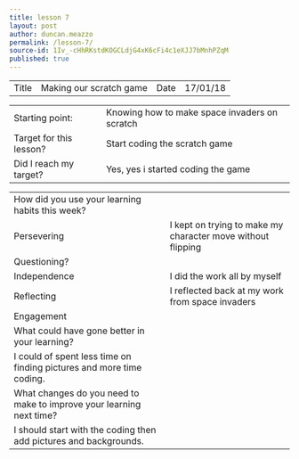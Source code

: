 ```yaml
---
title: lesson 7
layout: post
author: duncan.meazzo
permalink: /lesson-7/
source-id: 1Iv_-cHhRKstdKOGCLdjG4xK6cFi4c1eXJJ7bMnhPZqM
published: true
---
```

<table>
  <tr>
    <td>Title</td>
    <td>Making our scratch game</td>
    <td>Date</td>
    <td>17/01/18</td>
  </tr>
</table>


<table>
  <tr>
    <td>Starting point:</td>
    <td>Knowing how to make space invaders on scratch</td>
  </tr>
  <tr>
    <td>Target for this lesson?</td>
    <td>Start coding the scratch game</td>
  </tr>
  <tr>
    <td>Did I reach my target? </td>
    <td>Yes, yes i started coding the game</td>
  </tr>
</table>


<table>
  <tr>
    <td>How did you use your learning habits this week?</td>
    <td></td>
  </tr>
  <tr>
    <td>Persevering</td>
    <td>I kept on trying to make my character move without flipping</td>
  </tr>
  <tr>
    <td>Questioning?</td>
    <td></td>
  </tr>
  <tr>
    <td>Independence</td>
    <td>I did the work all by myself</td>
  </tr>
  <tr>
    <td>Reflecting</td>
    <td>I reflected back at my work from space invaders</td>
  </tr>
  <tr>
    <td>Engagement</td>
    <td></td>
  </tr>
  <tr>
    <td>What could have gone better in your learning?</td>
    <td></td>
  </tr>
  <tr>
    <td>I could of spent less time on finding pictures and more time coding.</td>
    <td></td>
  </tr>
  <tr>
    <td>What changes do you need to make to improve your learning next time?</td>
    <td></td>
  </tr>
  <tr>
    <td>I should start with the coding then add pictures and backgrounds.  </td>
    <td></td>
  </tr>
</table>


